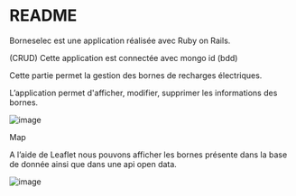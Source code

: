 # README

Borneselec est une application réalisée avec Ruby on Rails.


 (CRUD)
Cette application est connectée avec mongo id (bdd)


Cette partie permet la gestion des bornes de recharges électriques. 

L’application permet d'afficher, modifier, supprimer les informations des bornes.

![image](https://user-images.githubusercontent.com/57175461/176961856-dd83abfb-cf2c-48db-be38-ad404b2fab7d.png)

Map 

A l’aide de Leaflet nous pouvons afficher les bornes présente dans la base de donnée ainsi que dans une api open data. 

![image](https://user-images.githubusercontent.com/57175461/176962077-8cdfeb6e-b5ea-4e05-8721-64ea68ae9dc6.png)



